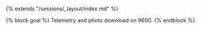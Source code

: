 {% extends "/sessions/_layout/index.md" %}

{% block goal %}
Telemetry and photo download on 9600.
{% endblock %}
